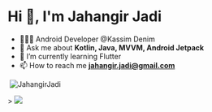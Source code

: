 <h1>Hi 👋, I'm Jahangir Jadi</h1>

- 🧑🏽‍💻 Android Developer @Kassim Denim
- 💬 Ask me about **Kotlin, Java, MVVM, Android Jetpack**
- 🌱 I’m currently learning Flutter
- 📫 How to reach me **jahangir.jadi@gmail.com**


<p>&nbsp;<img src="https://github-readme-stats.vercel.app/api?username=jahangirjadi&show_icons=true&locale=en" alt="JahangirJadi" /></p>
<p>>&nbsp;<img src=https://github-readme-stats.vercel.app/api/top-langs/?username=jahangirjadi&layout=compact)](https://github.com/jahangirjadi/github-readme-stats/></p>


